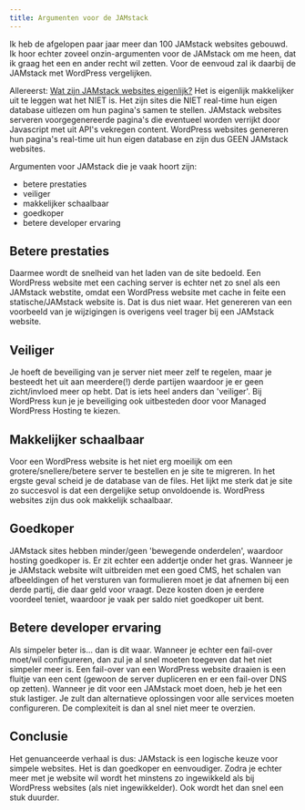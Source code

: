 ```yaml
---
title: Argumenten voor de JAMstack
---
```

Ik heb de afgelopen paar jaar meer dan 100 JAMstack websites gebouwd. Ik hoor echter zoveel onzin-argumenten voor de JAMstack om me heen, dat ik graag het een en ander recht wil zetten. Voor de eenvoud zal ik daarbij de JAMstack met WordPress vergelijken.

Allereerst: [Wat zijn JAMstack websites eigenlijk?](https://jamstack.org/ "https://jamstack.org/") Het is eigenlijk makkelijker uit te leggen wat het NIET is. Het zijn sites die NIET real-time hun eigen database uitlezen om hun pagina's samen te stellen. JAMstack websites serveren voorgegenereerde pagina's die eventueel worden verrijkt door Javascript met uit API's vekregen content. WordPress websites genereren hun pagina's real-time uit hun eigen database en zijn dus GEEN JAMstack websites. 

Argumenten voor JAMstack die je vaak hoort zijn:

* betere prestaties
* veiliger
* makkelijker schaalbaar
* goedkoper
* betere developer ervaring

## Betere prestaties

Daarmee wordt de snelheid van het laden van de site bedoeld. Een WordPress website met een caching server is echter net zo snel als een JAMstack webstite, omdat een WordPress website met cache in feite een statische/JAMstack website is. Dat is dus niet waar. Het genereren van een voorbeeld van je wijzigingen is overigens veel trager bij een JAMstack website.

## Veiliger

Je hoeft de beveiliging van je server niet meer zelf te regelen, maar je besteedt het uit aan meerdere(!) derde partijen waardoor je er geen zicht/invloed meer op hebt. Dat is iets heel anders dan 'veiliger'. Bij WordPress kun je je beveiliging ook uitbesteden door voor Managed WordPress Hosting te kiezen.

## Makkelijker schaalbaar

Voor een WordPress website is het niet erg moeilijk om een grotere/snellere/betere server te bestellen en je site te migreren. In het ergste geval scheid je de database van de files. Het lijkt me sterk dat je site zo succesvol is dat een dergelijke setup onvoldoende is. WordPress websites zijn dus ook makkelijk schaalbaar.

## Goedkoper

JAMstack sites hebben minder/geen 'bewegende onderdelen', waardoor hosting goedkoper is. Er zit echter een addertje onder het gras. Wanneer je je JAMstack website wilt uitbreiden met een goed CMS, het schalen van afbeeldingen of het versturen van formulieren moet je dat afnemen bij een derde partij, die daar geld voor vraagt. Deze kosten doen je eerdere voordeel teniet, waardoor je vaak per saldo niet goedkoper uit bent.

## Betere developer ervaring

Als simpeler beter is... dan is dit waar. Wanneer je echter een fail-over moet/wil configureren, dan zul je al snel moeten toegeven dat het niet simpeler meer is. Een fail-over van een WordPress website draaien is een fluitje van een cent (gewoon de server dupliceren en er een fail-over DNS op zetten). Wanneer je dit voor een JAMstack moet doen, heb je het een stuk lastiger. Je zult dan alternatieve oplossingen voor alle services moeten configureren. De complexiteit is dan al snel niet meer te overzien.

## Conclusie

Het genuanceerde verhaal is dus: JAMstack is een logische keuze voor simpele websites. Het is dan goedkoper en eenvoudiger. Zodra je echter meer met je website wil wordt het minstens zo ingewikkeld als bij WordPress websites (als niet ingewikkelder). Ook wordt het dan snel een stuk duurder.
